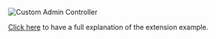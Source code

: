 ![Custom Admin Controller](http://i.imgur.com/GVXDG.png)

[Click here](http://www.johannreinke.com/en/2012/02/08/magento-create-your-own-admin-controller-in-a-new-tab/) to have a full explanation of the extension example.
